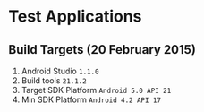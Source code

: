 # Test Applications

## Build Targets (20 February 2015)

1. Android Studio `1.1.0`
1. Build tools `21.1.2`
1. Target SDK Platform `Android 5.0 API 21`
1. Min SDK Platform `Android 4.2 API 17`
